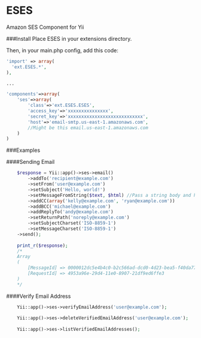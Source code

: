 ESES
====

Amazon SES Component for Yii


###Install
Place ESES in your extensions directory.

Then, in your main.php config, add this code:

```php
'import' => array(
  'ext.ESES.*',
),

...

'components'=>array(
	'ses'=>array(
		'class'=>'ext.ESES.ESES',
		'access_key'=>'xxxxxxxxxxxxxxx',
		'secret_key'=>'xxxxxxxxxxxxxxxxxxxxxxxxxxxx',
		'host'=>'email-smtp.us-east-1.amazonaws.com',
		//Might be this email.us-east-1.amazonaws.com
	)
)
```

###Examples

####Sending Email

```php
	$response = Yii::app()->ses->email()
		->addTo('recipient@example.com')
		->setFrom('user@example.com')
		->setSubject('Hello, world!')
		->setMessageFromString($text, $html) //Pass a string body and html body
		->addCC(array('kelly@example.com', 'ryan@example.com'))
		->addBCC('michael@example.com')
		->addReplyTo('andy@example.com')
		->setReturnPath('noreply@example.com')
		->setSubjectCharset('ISO-8859-1')
		->setMessageCharset('ISO-8859-1')
	->send();
		
	print_r($response);
	/*
	Array
	(
  		[MessageId] => 0000012dc5e4b4c0-b2c566ad-dcd0-4d23-bea5-f40da774033c-000000
  		[RequestId] => 4953a96e-29d4-11e0-8907-21df9ed6ffe3
	)
	*/
```

####Verify Email Address
```php
	Yii::app()->ses->verifyEmailAddress('user@example.com');
	
	Yii::app()->ses->deleteVerifiedEmailAddress('user@example.com');
	
	Yii::app()->ses->listVerifiedEmailAddresses();
```
